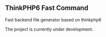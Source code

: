 ## ThinkPHP6 Fast Command

Fast backend file generator based on thinkphp6

The project is currently under development.

